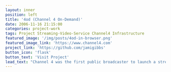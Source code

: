 ```yaml
---
layout: inner
position: left
title: '4od (Channel 4 On-Demand)'
date: 2006-11-16 21:15:00
categories: project-work
tags: Project Streaming-Video-Service Channel4 Infrastructure
featured_image: '/img/posts/4od-in-browser.png'
featured_image_link: 'https://www.channel4.com'
project_link: 'https://github.com/jamigibbs'
button_icon: 'flask'
button_text: 'Visit Project'
lead_text: "Channel 4 was the first public broadcaster to launch a streaming service in the UK."
---
```

